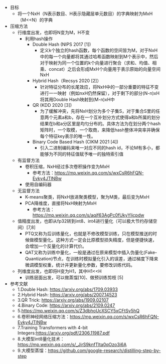 - 目标
  - 将一个NxH（N表示数目、H表示隐藏层单元数目）的字典映射为MxH（M<<N）的字典
- 压缩方法
  - 行维度出发，也即将N变为M，H不变
    - 利用hash操作
      - Double Hash (NIPS 2017 [1])
        - 定义k个独立的hash函数，每个函数的空间皆为M，对于NxH中的每一个向量都将其通过哈希函数映射到M个表示中，然后对于映射为同一个位置的k个向量进行聚合（求和、均值、相乘、concat）之后会形成MxH个向量用于表示原始的向量空间NxH
      - Hybrid Hash（Recsys 2020 [2]）
        - 针对特征分布的长尾效应，将NxH中的一部分重要的特征不变进行一一映射（例如nxH仍然保留），对于剩下的部分(N-n)xH将其用Double Hash映射到(M-n)xH中
      - QR (KDD 2020 [3])
        - 为了缓解冲突，先将NxH划分为多个子集S，对于集合S里的任意两个元素a和b，存在一个互补划分方式使得a和b所属的划分结果在b和a分区里是均匀分布的。具体方法为在划分两个hash矩阵时，一个取模，一个取商，来降低hash整体冲突率并确保每个特征key表示的唯一性。
      - Binary Code Based Hash (CIKM 2021 [4])
        - 引入二进制编码来唯一对应不同的hash id，不论M有多小，都能够为不同的特征值赋予唯一的独特索引值
  - 有监督方法
    - 卷积压缩，NxH经过多次卷积操作变为MxH
      - 参考方法：https://mp.weixin.qq.com/s/wxCsR6hFQN-Evky4JTlNBw
    - 使用自编码器
  - 无监督方法
    - K-means聚类，将NxH放进聚类模型，聚为M类，最后变为MxH
    - PCA降维度，直接将NxH映射为MxH
      - 参考方法：https://mp.weixin.qq.com/s/aqjf63AgPc0fUkyYIjcpdw
  - 值精度出发，也即从fp32转到int8、int4进行量化（可以极大节约存储空间）[7,8]
    - PTQ又称为后训练量化，也就是不修改模型训练，只在模型推送的时候做模型量化。这种方式一定会比原模型损失精度，但是便捷快速，会增加一个反量化的计算代价。
    - QAT又称为训练中量化，一般是通过在原来模型中插入伪量化(Fake-Quantization)节点，在训练时模拟量化引入的误差，通过梯度下降来微调模型权重，统计并更新量化参数，要修改训练代码。
  - 列维度出发，也即将H变为H1，其中H1<<H
    - 训练层面出发，可以做蒸馏[10]、做预训练剪枝 [5]
- 参考文献
  - 1.Double Hash: https://arxiv.org/abs/1709.03933
  - 2.Hybrid Hash: https://arxiv.org/abs/2007.14523
  - 3.QR Trick: https://arxiv.org/abs/1909.02107
  - 4.Binary Code: https://arxiv.org/abs/2109.0247
  - 5.https://mp.weixin.qq.com/s/Z3dbhoUcXSCY5xCFtSy5hQ
  - 6.卷积神经网络压缩方法：https://mp.weixin.qq.com/s/wxCsR6hFQN-Evky4JTlNBw
  - 7.Training Transformers with 4-bit Integers:https://arxiv.org/pdf/2306.11987.pdf
  - 8.大模型int8量化技术：https://mp.weixin.qq.com/s/_JirS9knfTlta0qOzo3i6A
  - 9.大模型蒸馏：https://github.com/google-research/distilling-step-by-step
